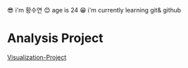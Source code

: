 😎 i'm 황수연
😊 age is 24
😁 i'm currently learning git& github



# Analysis Project

[Visualization-Project](https://github.com/suyeee/Visualization-Project.git)
